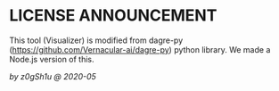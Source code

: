 # LICENSE ANNOUNCEMENT

This tool (Visualizer) is modified from dagre-py (https://github.com/Vernacular-ai/dagre-py) python library. We made a Node.js version of this.

*by z0gSh1u @ 2020-05*